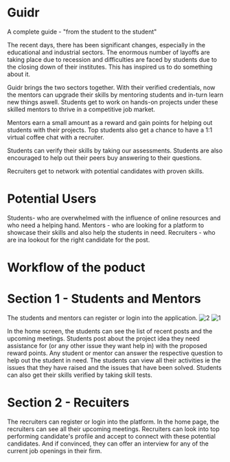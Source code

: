 # Guidr
 A complete guide - "from the student to the student"
 
The recent days, there has been significant changes, especially in the educational and industrial sectors. The enormous number of layoffs are taking place due to recession and difficulties are faced by students due to the closing down of their institutes. This has inspired us to do something about it.

Guidr brings the two sectors together. With their verified credentials, now the mentors can upgrade their skills by mentoring students and in-turn learn new things aswell. Students get to work on hands-on projects under these skilled mentors to thrive in a competitive job market.

Mentors earn a small amount as a reward and gain points for helping out students with their projects. Top students also get a chance to have a 1:1 virtual coffee chat with a recruiter.

Students can verify their skills by taking our assessments. Students are also encouraged to help out their peers buy answering to their questions.

Recruiters get to network with potential candidates with proven skills.

# Potential Users
Students- who are overwhelmed with the influence of online resources and who need a helping hand.
Mentors - who are looking for a platform to showcase their skills and also help the students in need.
Recruiters - who are ina lookout for the right candidate for the post.

# Workflow of the poduct

# Section 1 - Students and Mentors

The students and mentors can register or login into the application.
![2](https://user-images.githubusercontent.com/101932817/230730207-268dce0b-1a03-460c-bc10-a10e533b5080.jpeg)
![1](https://user-images.githubusercontent.com/101932817/230730216-f91c07d6-46fb-4aff-abc0-9966d59cdf01.jpeg)

In the home screen, the students can see the list of recent posts and the upcoming meetings.
Students post about the project idea they need assistance for (or any other issue they want help in) with the proposed reward points.
Any student or mentor can answer the respective question to help out the student in need.
The students can view all their activities ie the issues that they have raised and the issues that have been solved.
Students can also get their skills verified by taking skill tests.

# Section 2 - Recuiters

The recruiters can register or login into the platform.
In the home page, the recruiters can see all their upcoming meetings.
Recruiters can look into top performing candidate's profile and accept to connect with these potential candidates. And if convinced, they can offer an interview for any of the current job openings in their firm.




